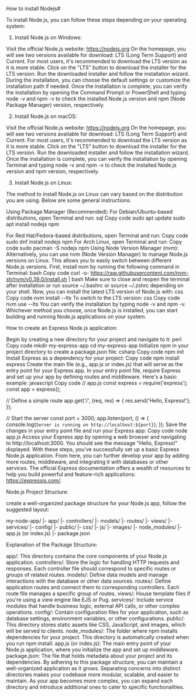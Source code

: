 How to install Nodejs#

To install Node.js, you can follow these steps depending on your operating system:

1. Install Node.js on Windows:

Visit the official Node.js website: https://nodejs.org
On the homepage, you will see two versions available for download: LTS (Long Term Support) and Current. For most users, it's recommended to download the LTS version as it is more stable.
Click on the "LTS" button to download the installer for the LTS version.
Run the downloaded installer and follow the installation wizard.
During the installation, you can choose the default settings or customize the installation path if needed.
Once the installation is complete, you can verify the installation by opening the Command Prompt or PowerShell and typing node -v and npm -v to check the installed Node.js version and npm (Node Package Manager) version, respectively.

2. Install Node.js on macOS:

Visit the official Node.js website: https://nodejs.org
On the homepage, you will see two versions available for download: LTS (Long Term Support) and Current. For most users, it's recommended to download the LTS version as it is more stable.
Click on the "LTS" button to download the installer for the LTS version.
Run the downloaded installer and follow the installation wizard.
Once the installation is complete, you can verify the installation by opening Terminal and typing node -v and npm -v to check the installed Node.js version and npm version, respectively.

3. Install Node.js on Linux:

The method to install Node.js on Linux can vary based on the distribution you are using. Below are some general instructions:

Using Package Manager (Recommended):
For Debian/Ubuntu-based distributions, open Terminal and run:
sql
Copy code
sudo apt update
sudo apt install nodejs npm

For Red Hat/Fedora-based distributions, open Terminal and run:
Copy code
sudo dnf install nodejs npm
For Arch Linux, open Terminal and run:
Copy code
sudo pacman -S nodejs npm
Using Node Version Manager (nvm):
Alternatively, you can use nvm (Node Version Manager) to manage Node.js versions on Linux. This allows you to easily switch between different Node.js versions. First, install nvm by running the following command in Terminal:
bash
Copy code
curl -o- https://raw.githubusercontent.com/nvm-sh/nvm/v0.39.0/install.sh | bash
Make sure to close and reopen the terminal after installation or run source ~/.bashrc or source ~/.zshrc depending on your shell.
Now, you can install the latest LTS version of Node.js with:
css
Copy code
nvm install --lts
To switch to the LTS version:
css
Copy code
nvm use --lts
You can verify the installation by typing node -v and npm -v.
Whichever method you choose, once Node.js is installed, you can start building and running Node.js applications on your system.

How to create an Express Node.js application:

Begin by creating a new directory for your project and navigate to it:
perl
Copy code
mkdir my-express-app
cd my-express-app
Initialize npm in your project directory to create a package.json file:
csharp
Copy code
npm init
Install Express as a dependency for your project:
Copy code
npm install express
Create the main file (e.g., app.js or index.js) that will serve as the entry point for your Express app.
In your entry point file, require Express and set up your app by defining routes and middleware. Here's a basic example:
javascript
Copy code
// app.js
const express = require('express');
const app = express();

// Define a simple route
app.get('/', (req, res) => {
  res.send('Hello, Express!');
});

// Start the server
const port = 3000;
app.listen(port, () => {
  console.log(`Server is running on http://localhost:${port}`);
});
Save the changes in your entry point file and run your Express app:
Copy code
node app.js
Access your Express app by opening a web browser and navigating to http://localhost:3000. You should see the message "Hello, Express!" displayed.
With these steps, you've successfully set up a basic Express Node.js application. From here, you can further develop your app by adding more routes, middleware, and integrating it with databases or other services. The official Express documentation offers a wealth of resources to help you build powerful and feature-rich applications: https://expressjs.com/.


Node.js Project Structure:

create a well-organized package structure for your Node.js app, follow the suggested layout:

my-node-app/
  |- app/
    |- controllers/
    |- models/
    |- routes/
    |- views/
    |- services/
  |- config/
  |- public/
    |- css/
    |- js/
    |- images/
  |- node_modules/
  |- app.js (or index.js)
  |- package.json

Explanation of the Package Structure:

app/: This directory contains the core components of your Node.js application.
controllers/: Store the logic for handling HTTP requests and responses. Each controller file should correspond to specific routes or groups of related routes.
models/: Define data models and manage interactions with the database or other data sources.
routes/: Define application routes and connect them to corresponding controllers. Each route file manages a specific group of routes.
views/: House template files if you're using a view engine like EJS or Pug.
services/: Include service modules that handle business logic, external API calls, or other complex operations.
config/: Contain configuration files for your application, such as database settings, environment variables, or other configurations.
public/: This directory stores static assets like CSS, JavaScript, and images, which will be served to clients.
node_modules/: The folder where npm installs dependencies for your project. This directory is automatically created when you run npm install.
app.js (or index.js): The main entry point of your Node.js application, where you initialize the app and set up middleware.
package.json: The file that holds metadata about your project and its dependencies.
By adhering to this package structure, you can maintain a well-organized application as it grows. Separating concerns into distinct directories makes your codebase more modular, scalable, and easier to maintain. As your app becomes more complex, you can expand each directory and introduce additional ones to cater to specific functionalities.




